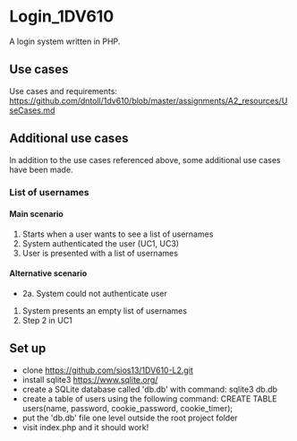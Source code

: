 # Login_1DV610
A login system written in PHP.

## Use cases
Use cases and requirements: https://github.com/dntoll/1dv610/blob/master/assignments/A2_resources/UseCases.md

## Additional use cases
In addition to the use cases referenced above, some additional use cases have been made.
### List of usernames
#### Main scenario
1. Starts when a user wants to see a list of usernames
2. System authenticated the user (UC1, UC3)
3. User is presented with a list of usernames
#### Alternative scenario
* 2a. System could not authenticate user
1. System presents an empty list of usernames
2. Step 2 in UC1

## Set up
* clone https://github.com/sios13/1DV610-L2.git
* install sqlite3 https://www.sqlite.org/
* create a SQLite database called 'db.db' with command: sqlite3 db.db
* create a table of users using the following command:
CREATE TABLE users(name, password, cookie_password, cookie_timer);
* put the 'db.db' file one level outside the root project folder
* visit index.php and it should work!
